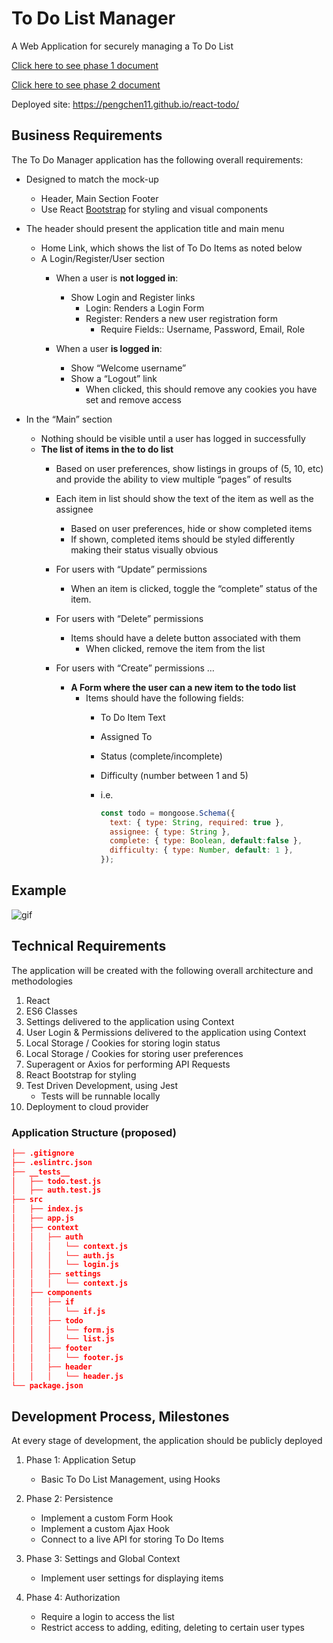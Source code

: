 # To Do List Manager

A Web Application for securely managing a To Do List

[Click here to see phase 1 document](docs/phase1.md)

[Click here to see phase 2 document](docs/phase2.md)

Deployed site: <https://pengchen11.github.io/react-todo/>


## Business Requirements

The To Do Manager application has the following overall requirements:

- Designed to match the mock-up
  - Header, Main Section Footer
  - Use React [Bootstrap](https://react-bootstrap.github.io/) for styling and visual components

- The header should present the application title and main menu
  - Home Link, which shows the list of To Do Items as noted below
  - A Login/Register/User section
    - When a user is **not logged in**:
      - Show Login and Register links
        - Login: Renders a Login Form
        - Register: Renders a new user registration form
          - Require Fields:: Username, Password, Email, Role

    - When a user **is logged in**:
      - Show “Welcome username”
      - Show a “Logout” link
        - When clicked, this should remove any cookies you have set and remove access

- In the “Main” section
  - Nothing should be visible until a user has logged in successfully
  - **The list of items in the to do list**
    - Based on user preferences, show listings in groups of (5, 10, etc) and provide the ability to view multiple “pages” of results
    - Each item in list should show the text of the item as well as the assignee
      - Based on user preferences, hide or show completed items
      - If shown, completed items should be styled differently making their status visually obvious

    - For users with “Update” permissions
      - When an item is clicked, toggle the “complete” status of the item.

    - For users with “Delete” permissions
      - Items should have a delete button associated with them
        - When clicked, remove the item from the list

    - For users with “Create” permissions …
      - **A Form where the user can a new item to the todo list**
        - Items should have the following fields:
          - To Do Item Text
          - Assigned To
          - Status (complete/incomplete)
          - Difficulty (number between 1 and 5)
          - i.e.

            ```javascript
            const todo = mongoose.Schema({
              text: { type: String, required: true },
              assignee: { type: String },
              complete: { type: Boolean, default:false },
              difficulty: { type: Number, default: 1 },
            });
            ```

## Example

![gif](https://code-401-javascript-guide.s3-us-west-2.amazonaws.com/assets/todo.gif)

## Technical Requirements

The application will be created with the following overall architecture and methodologies

1. React
2. ES6 Classes
3. Settings delivered to the application using Context
4. User Login & Permissions delivered to the application using Context
5. Local Storage / Cookies for storing login status
6. Local Storage / Cookies for storing user preferences
7. Superagent or Axios for performing API Requests
8. React Bootstrap for styling
9. Test Driven Development, using Jest
     - Tests will be runnable locally
10. Deployment to cloud provider

### Application Structure (proposed)

```json
├── .gitignore
├── .eslintrc.json
├── __tests__
│   ├── todo.test.js
│   ├── auth.test.js
├── src
│   ├── index.js
│   ├── app.js
│   ├── context
│   │   ├── auth
│   │   │   └── context.js
│   │   │   └── auth.js
│   │   │   └── login.js
│   │   ├── settings
│   │   │   └── context.js
│   ├── components
│   │   ├── if
│   │   │   └── if.js
│   │   ├── todo
│   │   │   └── form.js
│   │   │   └── list.js
│   │   ├── footer
│   │   │   └── footer.js
│   │   ├── header
│   │   │   └── header.js
└── package.json
```

## Development Process, Milestones

At every stage of development, the application should be publicly deployed

1. Phase 1: Application Setup
    - Basic To Do List Management, using Hooks

2. Phase 2: Persistence
    - Implement a custom Form Hook
    - Implement a custom Ajax Hook
    - Connect to a live API for storing To Do Items

3. Phase 3: Settings and Global Context
    - Implement user settings for displaying items

4. Phase 4: Authorization
    - Require a login to access the list
    - Restrict access to adding, editing, deleting to certain user types
